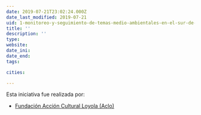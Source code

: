 ```yaml
---
date: 2019-07-21T23:02:24.000Z
date_last_modified: 2019-07-21
uid: 1-monitoreo-y-seguimiento-de-temas-medio-ambientales-en-el-sur-de-bolivia-chuquisaca-tarija-potosi-y-chaco
title: ''
description: ''
type: 
website: 
date_ini: 
date_end: 
tags:

cities: 

---
```


Esta iniciativa fue realizada por:

- [Fundación Acción Cultural Loyola (Aclo)](/organizaciones/fundacion-accion-cultural-loyola-aclo)
